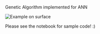 Genetic Algorithm implemented for ANN 

![Example on surface](https://i.imgur.com/DkcoOkH.png)

Please see the notebook for sample code! :) 

